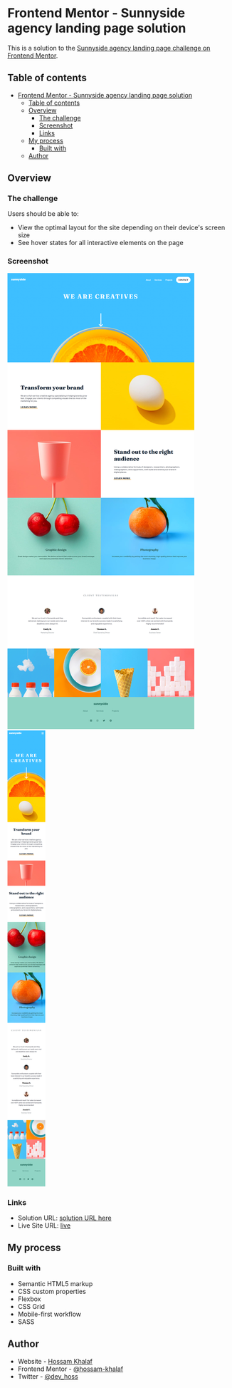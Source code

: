 # Frontend Mentor - Sunnyside agency landing page solution

This is a solution to the [Sunnyside agency landing page challenge on Frontend Mentor](https://www.frontendmentor.io/challenges/sunnyside-agency-landing-page-7yVs3B6ef).

## Table of contents

- [Frontend Mentor - Sunnyside agency landing page solution](#frontend-mentor---sunnyside-agency-landing-page-solution)
  - [Table of contents](#table-of-contents)
  - [Overview](#overview)
    - [The challenge](#the-challenge)
    - [Screenshot](#screenshot)
    - [Links](#links)
  - [My process](#my-process)
    - [Built with](#built-with)
  - [Author](#author)

## Overview

### The challenge

Users should be able to:

- View the optimal layout for the site depending on their device's screen size
- See hover states for all interactive elements on the page

### Screenshot

![Desktop](https://github.com/hossam-khalaf/sunnyside-agency-landing-page-main/blob/master/images/sunny-desktop.png)
![Mobile](https://github.com/hossam-khalaf/sunnyside-agency-landing-page-main/blob/master/images/sunny-mobile.png)

### Links

- Solution URL: [solution URL here](https://www.frontendmentor.io/solutions/sunnyside-agency-landing-page-solution-with-sass-p7NtR7nJ21)
- Live Site URL: [live ](https://hossam-khalaf.github.io/sunnyside-agency-landing-page-main/)

## My process

### Built with

- Semantic HTML5 markup
- CSS custom properties
- Flexbox
- CSS Grid
- Mobile-first workflow
- SASS

## Author

- Website - [Hossam Khalaf](https://www.hossamkhalaf.com)
- Frontend Mentor - [@hossam-khalaf](https://www.frontendmentor.io/profile/@hossam-khalaf)
- Twitter - [@dev_hoss](https://www.twitter.com/dev_hoss)

